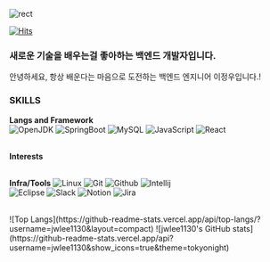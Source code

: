 ![rect](https://capsule-render.vercel.app/api?type=rect&height=250&color=timeGradient&text=Hi,%20I'm%20JEONG%20%20WOO&section=header&textBg=false&fontAlign=50&fontAlignY=50&animation=fadeIn)


[![Hits](https://hits.seeyoufarm.com/api/count/incr/badge.svg?url=https%3A%2F%2Fgithub.com%2Fjwlee1130%2Fhit-counter&count_bg=%233D8FC8&title_bg=%2315E6A7&icon=&icon_color=%23E7E7E7&title=%EB%B0%A9%EB%AC%B8%EC%9E%90%EC%88%98&edge_flat=false)](https://hits.seeyoufarm.com)
### 새로운 기술을 배우는걸 좋아하는 백엔드 개발자입니다.
안녕하세요, 항상 배운다는 마음으로 도전하는 백엔드 엔지니어 이정우입니다.!

### SKILLS
**Langs and Framework**<br>
![OpenJDK](https://img.shields.io/badge/Java-white?style=for-the-badge&logo=openjdk&logoColor=black)
![SpringBoot](https://img.shields.io/badge/Springboot-%23DB33F?style=for-the-badge&logo=springboot&logoColor=black)
![MySQL](https://img.shields.io/badge/MySQL-%234479A1?style=for-the-badge&logo=MySQL&logoColor=white)
![JavaScript](https://img.shields.io/badge/JavaScript-F7DF1E?style=for-the-badge&logo=javascript&logoColor=FFFFFF)
![React](https://img.shields.io/badge/React-61DAFB?style=for-the-badge&logo=react&logoColor=FFFFFF)

<br>**Interests**

<br>**Infra/Tools**
![Linux](https://img.shields.io/badge/linux-FCC624?style=for-the-badge&logo=linux&logoColor=FFFFFF)
![Git](https://img.shields.io/badge/git-F05032?style=for-the-badge&logo=git&logoColor=FFFFFF)
![Github](https://img.shields.io/badge/github-181717?style=for-the-badge&logo=github&logoColor=FFFFFF)
![Intellij](https://img.shields.io/badge/intellijidea-0071C5?style=for-the-badge&logo=intellijidea&logoColor=FFFFFF)<br>
![Eclipse](https://img.shields.io/badge/eclipseide-2C2255?style=for-the-badge&logo=eclipseide&logoColor=FFFFFF)
![Slack](https://img.shields.io/badge/slack-4A154B?style=for-the-badge&logo=slack&logoColor=FFFFFF)
![Notion](https://img.shields.io/badge/notion-000000?style=for-the-badge&logo=notion&logoColor=FFFFFF)
![Jira](https://img.shields.io/badge/jira-0052CC?style=for-the-badge&logo=jira&logoColor=FFFFFF)

<br>
![Top Langs](https://github-readme-stats.vercel.app/api/top-langs/?username=jwlee1130&layout=compact)
![jwlee1130's GitHub stats](https://github-readme-stats.vercel.app/api?username=jwlee1130&show_icons=true&theme=tokyonight)
